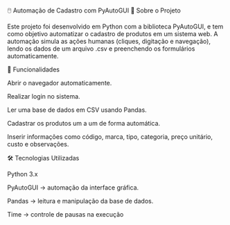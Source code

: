 🖱️ Automação de Cadastro com PyAutoGUI
📌 Sobre o Projeto

Este projeto foi desenvolvido em Python com a biblioteca PyAutoGUI, e tem como objetivo automatizar o cadastro de produtos em um sistema web.
A automação simula as ações humanas (cliques, digitação e navegação), lendo os dados de um arquivo .csv e preenchendo os formulários automaticamente.

🚀 Funcionalidades

Abrir o navegador automaticamente.

Realizar login no sistema.

Ler uma base de dados em CSV usando Pandas.

Cadastrar os produtos um a um de forma automática.

Inserir informações como código, marca, tipo, categoria, preço unitário, custo e observações.

🛠️ Tecnologias Utilizadas

Python 3.x

PyAutoGUI
 → automação da interface gráfica.

Pandas
 → leitura e manipulação da base de dados.

Time
 → controle de pausas na execução
